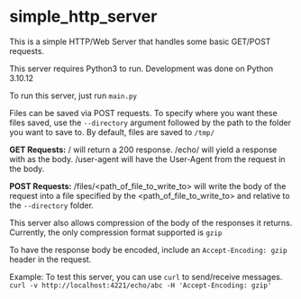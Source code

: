 # simple_http_server

This is a simple HTTP/Web Server that handles some basic GET/POST requests.

This server requires Python3 to run. Development was done on Python 3.10.12

To run this server, just run `main.py`

Files can be saved via POST requests. To specify where you want these files saved, use the `--directory` argument followed by the path to the folder you want to save to.
By default, files are saved to `/tmp/`

**GET Requests:**
/ will return a 200 response.
/echo/<string> will yield a response with <string> as the body.
/user-agent will have the User-Agent from the request in the body.


**POST Requests:**
/files/<path_of_file_to_write_to> will write the body of the request into a file specified by the <path_of_file_to_write_to> and relative to the `--directory` folder.


This server also allows compression of the body of the responses it returns.
Currently, the only compression format supported is `gzip`

To have the response body be encoded, include an `Accept-Encoding: gzip` header in the request.

Example:
To test this server, you can use `curl` to send/receive messages.
`curl -v http://localhost:4221/echo/abc -H 'Accept-Encoding: gzip'`
